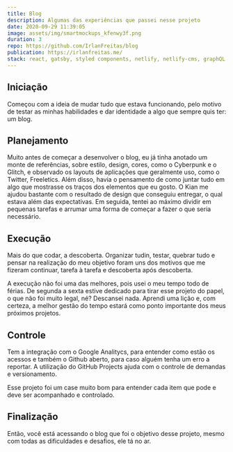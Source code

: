 ```yaml
---
title: Blog
description: Algumas das experiências que passei nesse projeto
date: 2020-09-29 11:39:05
image: assets/img/smartmockups_kfenwy3f.png
duration: 3
repo: https://github.com/IrlanFreitas/blog
publication: https://irlanfreitas.me/
stack: react, gatsby, styled components, netlify, netlify-cms, graphQL
---
```

## Iniciação

Começou com a ideia de mudar tudo que estava funcionando, pelo motivo de testar as minhas habilidades e dar identidade a algo que sempre quis ter: um blog.

## Planejamento

Muito antes de começar a desenvolver o blog, eu já tinha anotado um monte de referências, sobre estilo, design, cores, como o Cyberpunk e o Glitch, e observado os layouts de aplicações que geralmente uso, como o Twitter, Freeletics. Além disso, havia o pensamento de como juntar tudo em algo que mostrasse os traços dos elementos que eu gosto. O Kian me ajudou bastante com o resultado de design que conseguiu entregar, o qual estava além das expectativas. Em seguida, tentei ao máximo dividir em pequenas tarefas e arrumar uma forma de começar a fazer o que seria necessário.

## Execução

Mais do que codar, a descoberta. Organizar tudin, testar, quebrar tudo e pensar na realização do meu objetivo foram uns dos motivos que me fizeram continuar, tarefa à tarefa e descoberta após descoberta.

A execução não foi uma das melhores, pois usei o meu tempo todo de férias. De segunda a sexta estive dedicado para tirar esse projeto do papel, o que não foi muito legal, né? Descansei nada. Aprendi uma lição e, com certeza, a melhor gestão do tempo estará como ponto importante dos meus próximos projetos.

## Controle

Tem a integração com o Google Analitycs, para entender como estão os acessos e também o Github aberto, para caso alguém tenha um erro a reportar. A utilização do GitHub Projects ajuda com o controle de demandas e versionamento.

Esse projeto foi um case muito bom para entender cada item que pode e deve ser acompanhado e controlado.

## Finalização

Então, você está acessando o blog que foi o objetivo desse projeto, mesmo com todas as dificuldades e desafios, ele tá no ar.